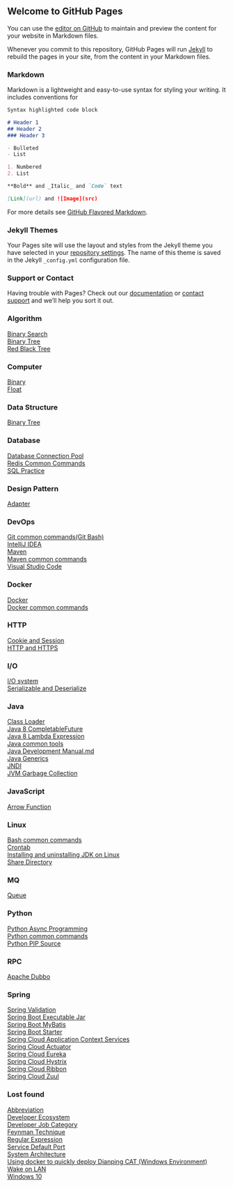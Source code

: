 ## Welcome to GitHub Pages

You can use the [editor on GitHub](https://github.com/jin-sheng/jin-sheng.github.io/edit/master/README.md) to maintain and preview the content for your website in Markdown files.

Whenever you commit to this repository, GitHub Pages will run [Jekyll](https://jekyllrb.com/) to rebuild the pages in your site, from the content in your Markdown files.

### Markdown

Markdown is a lightweight and easy-to-use syntax for styling your writing. It includes conventions for

```markdown
Syntax highlighted code block

# Header 1
## Header 2
### Header 3

- Bulleted
- List

1. Numbered
2. List

**Bold** and _Italic_ and `Code` text

[Link](url) and ![Image](src)
```

For more details see [GitHub Flavored Markdown](https://guides.github.com/features/mastering-markdown/).

### Jekyll Themes

Your Pages site will use the layout and styles from the Jekyll theme you have selected in your [repository settings](https://github.com/jin-sheng/jin-sheng.github.io/settings). The name of this theme is saved in the Jekyll `_config.yml` configuration file.

### Support or Contact

Having trouble with Pages? Check out our [documentation](https://help.github.com/categories/github-pages-basics/) or [contact support](https://github.com/contact) and we’ll help you sort it out.

### Algorithm
[Binary Search](https://jin-sheng.github.io/algorithm/algorithm-binary-search)  
[Binary Tree](https://jin-sheng.github.io/algorithm/algorithm-binary-tree)  
[Red Black Tree](https://jin-sheng.github.io/algorithm/algorithm-red-black-tree)

### Computer
[Binary](https://jin-sheng.github.io/computer/binary)  
[Float](https://jin-sheng.github.io/computer/float)

### Data Structure
[Binary Tree](https://jin-sheng.github.io/data/data-binary-tree)  

### Database
[Database Connection Pool](https://jin-sheng.github.io/database/database-connection-pool)  
[Redis Common Commands](https://jin-sheng.github.io/sql/redis-common-commands)  
[SQL Practice](https://jin-sheng.github.io/sql/sql-practice) 

### Design Pattern
[Adapter](https://jin-sheng.github.io/design-pattern/adapter)

### DevOps
[Git common commands(Git Bash)](https://jin-sheng.github.io/devops/git-common-commands)  
[IntelliJ IDEA](https://jin-sheng.github.io/devops/intellij-idea)  
[Maven](https://jin-sheng.github.io/devops/maven)  
[Maven common commands](https://jin-sheng.github.io/devops/maven-common-commands)  
[Visual Studio Code](https://jin-sheng.github.io/devops/visual-studio-code)  

### Docker
[Docker](https://jin-sheng.github.io/docker/docker)  
[Docker common commands](https://jin-sheng.github.io/docker/docker-common-commands)

### HTTP
[Cookie and Session](https://jin-sheng.github.io/http/cookie-and-session)  
[HTTP and HTTPS](https://jin-sheng.github.io/http/http-and-https)  

### I/O
[I/O system](https://jin-sheng.github.io/io/system)  
[Serializable and Deserialize](https://jin-sheng.github.io/io/serializable-and-deserialize)  

### Java
[Class Loader](https://jin-sheng.github.io/java/jvm/class-loader)  
[Java 8 CompletableFuture](https://jin-sheng.github.io/java/java-8-completable-future)  
[Java 8 Lambda Expression](https://jin-sheng.github.io/java/java-8-lambda-expression)  
[Java common tools](https://jin-sheng.github.io/java/java-common-tools)  
[Java Development Manual.md](https://jin-sheng.github.io/java/java-development-manual)  
[Java Generics](https://jin-sheng.github.io/java/java-generics)  
[JNDI](https://jin-sheng.github.io/java/jndi)  
[JVM Garbage Collection](https://jin-sheng.github.io/java/jvm/jvm-garbage-collection)  

### JavaScript
[Arrow Function](https://jin-sheng.github.io/javascript/arrow-function)  

### Linux
[Bash common commands](https://jin-sheng.github.io/linux/bash-common-commands)  
[Crontab](https://jin-sheng.github.io/linux/crontab)  
[Installing and uninstalling JDK on Linux](https://jin-sheng.github.io/linux/installing-and-uninstalling-jdk)  
[Share Directory](https://jin-sheng.github.io/linux/share-directory)  

### MQ
[Queue](https://jin-sheng.github.io/mq/queue)  

### Python
[Python Async Programming](https://jin-sheng.github.io/python/python-async-programming)  
[Python common commands](https://jin-sheng.github.io/python/python-common-commands)  
[Python PIP Source](https://jin-sheng.github.io/python/python-pip-source)  

### RPC
[Apache Dubbo](https://jin-sheng.github.io/rpc/apache-dubbo)

### Spring
[Spring Validation](https://jin-sheng.github.io/spring/spring-validation)  
[Spring Boot Executable Jar](https://jin-sheng.github.io/spring/spring-boot-executable-jar)  
[Spring Boot MyBatis](https://jin-sheng.github.io/spring/spring-boot-mybatis)  
[Spring Boot Starter](https://jin-sheng.github.io/spring/spring-boot-starter)  
[Spring Cloud Application Context Services](https://jin-sheng.github.io/spring/spring-cloud-application-context-services)  
[Spring Cloud Actuator](https://jin-sheng.github.io/spring/spring-cloud-actuator)  
[Spring Cloud Eureka](https://jin-sheng.github.io/spring/spring-cloud-eureka)  
[Spring Cloud Hystrix](https://jin-sheng.github.io/spring/spring-cloud-hystrix)  
[Spring Cloud Ribbon](https://jin-sheng.github.io/spring/spring-cloud-ribbon)  
[Spring Cloud Zuul](https://jin-sheng.github.io/spring/spring-cloud-zuul)   

### Lost found
[Abbreviation](https://jin-sheng.github.io/lost-found/abbreviation)  
[Developer Ecosystem](https://jin-sheng.github.io/lost-found/developer-ecosystem)  
[Developer Job Category](https://jin-sheng.github.io/lost-found/developer-job-category)  
[Feynman Technique](https://jin-sheng.github.io/lost-found/feynman-technique)  
[Regular Expression](https://jin-sheng.github.io/lost-found/regular-expression)  
[Service Default Port](https://jin-sheng.github.io/lost-found/service-default-port)  
[System Architecture](https://jin-sheng.github.io/lost-found/system-architecture)  
[Using docker to quickly deploy Dianping CAT (Windows Environment)](https://jin-sheng.github.io/lost-found/dianping-cat)  
[Wake on LAN](https://jin-sheng.github.io/lost-found/wake-on-lan)  
[Windows 10](https://jin-sheng.github.io/lost-found/windows-10)  
